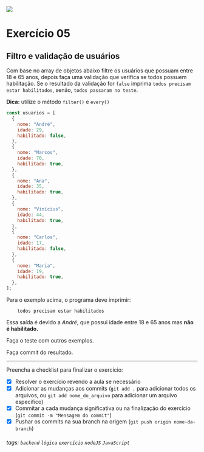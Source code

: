 ![](https://i.imgur.com/xG74tOh.png)

# Exercício 05

## Filtro e validação de usuários

Com base no array de objetos abaixo filtre os usuários que possuam entre 18 e 65 anos, depois faça uma validação que verifica se todos possuem habilitação. Se o resultado da validação for `false` imprima `todos precisam estar habilitados`, senão, `todos passaram no teste`.

**Dica:** utilize o método `filter()` e `every()`

```javascript
const usuarios = [
  {
    nome: "André",
    idade: 29,
    habilitado: false,
  },
  {
    nome: "Marcos",
    idade: 70,
    habilitado: true,
  },
  {
    nome: "Ana",
    idade: 35,
    habilitado: true,
  },
  {
    nome: "Vinícius",
    idade: 44,
    habilitado: true,
  },
  {
    nome: "Carlos",
    idade: 17,
    habilitado: false,
  },
  {
    nome: "Maria",
    idade: 19,
    habilitado: true,
  },
];
```

Para o exemplo acima, o programa deve imprimir:

```
    todos precisam estar habilitados
```

Essa saída é devido a _André_, que possui idade entre 18 e 65 anos mas **não é habilitado.**

Faça o teste com outros exemplos.

Faça commit do resultado.

---

Preencha a checklist para finalizar o exercício:

- [X] Resolver o exercício revendo a aula se necessário
- [X] Adicionar as mudanças aos commits (`git add .` para adicionar todos os arquivos, ou `git add nome_do_arquivo` para adicionar um arquivo específico)
- [X] Commitar a cada mudança significativa ou na finalização do exercício (`git commit -m "Mensagem do commit"`)
- [x] Pushar os commits na sua branch na origem (`git push origin nome-da-branch`)

###### tags: `backend` `lógica` `exercício` `nodeJS` `JavaScript`
